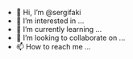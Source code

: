 - 👋 Hi, I’m @sergifaki
- 👀 I’m interested in ...
- 🌱 I’m currently learning ...
- 💞️ I’m looking to collaborate on ...
- 📫 How to reach me ...

<!---
sergifaki/sergifaki is a ✨ special ✨ repository because its `README.md` (this file) appears on your GitHub profile.
You can click the Preview link to take a look at your changes.
--->
